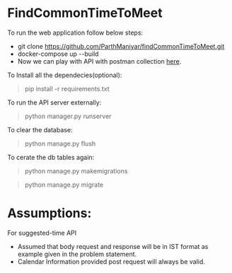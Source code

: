 # FindCommonTimeToMeet
To run the web application follow below steps:
* git clone https://github.com/ParthManiyar/findCommonTimeToMeet.git
* docker-compose up --build
* Now we can play with API with postman collection [here](https://www.getpostman.com/collections/27bf85ab792836876e44 "Title").

To Install all the dependecies(optional):
> pip install -r requirements.txt

To run the API server externally:
> python manager.py runserver

To clear the database:
> python manage.py flush

To cerate the db tables again:
> python manage.py makemigrations

> python manage.py migrate

# Assumptions:
For suggested-time API
* Assumed that body request and response will be in IST format as example given in the problem statement.
* Calendar Information provided post request will always be valid. 

  
